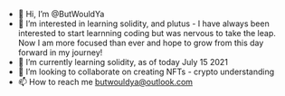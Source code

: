 - 👋 Hi, I’m @ButWouldYa
- 👀 I’m interested in learning solidity, and plutus - I have always been interested to start learnning coding but was nervous to take the leap. Now I am more focused than ever and hope to grow from this day forward in my journey!
- 🌱 I’m currently learning solidity, as of today July 15 2021
- 💞️ I’m looking to collaborate on creating NFTs - crypto understanding
- 📫 How to reach me butwouldya@outlook.com

<!---
ButWouldYa/ButWouldYa is a ✨ special ✨ repository because its `README.md` (this file) appears on your GitHub profile.
You can click the Preview link to take a look at your changes.
--->
